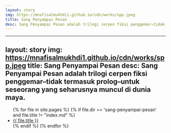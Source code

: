 ```yaml
---
layout: story
img: https://mnafisalmukhdi1.github.io/cdn/works/spp.jpeg
title: Sang Penyampai Pesan
desc: Sang Penyampai Pesan adalah trilogi cerpen fiksi penggemar–tidak termasuk prolog–untuk seseorang yang seharusnya muncul di dunia maya.
---
```

---
layout: story
img: https://mnafisalmukhdi1.github.io/cdn/works/spp.jpeg
title: Sang Penyampai Pesan
desc: Sang Penyampai Pesan adalah trilogi cerpen fiksi penggemar–tidak termasuk prolog–untuk seseorang yang seharusnya muncul di dunia maya.
---
<ul>
{% for file in site.pages %}
{% if file.dir == 'sang-penyampai-pesan' and file.title != "index.md" %}
<li><a href="{{ file.url }}">{{ file.title }}</a></li>
{% endif %}
{% endfor %}
</ul>
